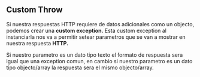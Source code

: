 ## Custom Throw

Si nuestra respuestas HTTP requiere de datos adicionales como un objecto, podemos crear una **custom exception.** Esta custom exception al instanciarla nos va a permitir setear parametros que se van a mostrar en nuestra respuesta **HTTP.**

Si nuestro parametro es un dato tipo texto el formato de respuesta sera igual que una exception comun, en cambio si nuestro parametro es un dato tipo objecto/array la respuesta sera el mismo objecto/array.

